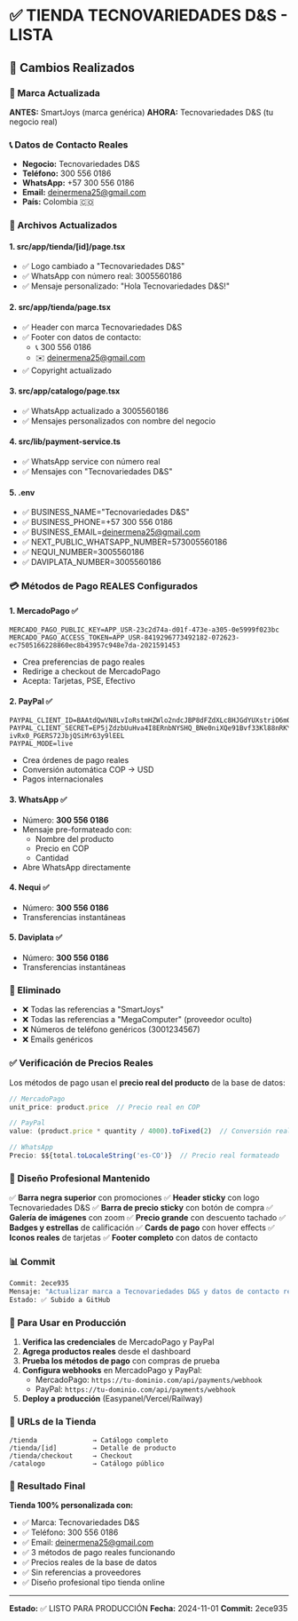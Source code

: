 # ✅ TIENDA TECNOVARIEDADES D&S - LISTA

## 🎯 Cambios Realizados

### 🏢 Marca Actualizada

**ANTES:** SmartJoys (marca genérica)
**AHORA:** Tecnovariedades D&S (tu negocio real)

### 📞 Datos de Contacto Reales

- **Negocio:** Tecnovariedades D&S
- **Teléfono:** 300 556 0186
- **WhatsApp:** +57 300 556 0186
- **Email:** deinermena25@gmail.com
- **País:** Colombia 🇨🇴

### 🔄 Archivos Actualizados

#### 1. **src/app/tienda/[id]/page.tsx**
- ✅ Logo cambiado a "Tecnovariedades D&S"
- ✅ WhatsApp con número real: 3005560186
- ✅ Mensaje personalizado: "Hola Tecnovariedades D&S!"

#### 2. **src/app/tienda/page.tsx**
- ✅ Header con marca Tecnovariedades D&S
- ✅ Footer con datos de contacto:
  - 📞 300 556 0186
  - ✉️ deinermena25@gmail.com
- ✅ Copyright actualizado

#### 3. **src/app/catalogo/page.tsx**
- ✅ WhatsApp actualizado a 3005560186
- ✅ Mensajes personalizados con nombre del negocio

#### 4. **src/lib/payment-service.ts**
- ✅ WhatsApp service con número real
- ✅ Mensajes con "Tecnovariedades D&S"

#### 5. **.env**
- ✅ BUSINESS_NAME="Tecnovariedades D&S"
- ✅ BUSINESS_PHONE=+57 300 556 0186
- ✅ BUSINESS_EMAIL=deinermena25@gmail.com
- ✅ NEXT_PUBLIC_WHATSAPP_NUMBER=573005560186
- ✅ NEQUI_NUMBER=3005560186
- ✅ DAVIPLATA_NUMBER=3005560186

### 💳 Métodos de Pago REALES Configurados

#### 1. **MercadoPago** ✅
```env
MERCADO_PAGO_PUBLIC_KEY=APP_USR-23c2d74a-d01f-473e-a305-0e5999f023bc
MERCADO_PAGO_ACCESS_TOKEN=APP_USR-8419296773492182-072623-ec7505166228860ec8b43957c948e7da-2021591453
```
- Crea preferencias de pago reales
- Redirige a checkout de MercadoPago
- Acepta: Tarjetas, PSE, Efectivo

#### 2. **PayPal** ✅
```env
PAYPAL_CLIENT_ID=BAAtdQwVN8LvIoRstmHZWlo2ndcJBP8dFZdXLc8HJGdYUXstriO6mO0GJMZimkBCdZHotBkulELqeFm_R4
PAYPAL_CLIENT_SECRET=EP5jZdzbUuHva4I8ERnbNYSHQ_BNe0niXQe91Bvf33Kl88nRKY-ivRx0_PGERS72JbjQSiMr63y9lEEL
PAYPAL_MODE=live
```
- Crea órdenes de pago reales
- Conversión automática COP → USD
- Pagos internacionales

#### 3. **WhatsApp** ✅
- Número: **300 556 0186**
- Mensaje pre-formateado con:
  - Nombre del producto
  - Precio en COP
  - Cantidad
- Abre WhatsApp directamente

#### 4. **Nequi** ✅
- Número: **300 556 0186**
- Transferencias instantáneas

#### 5. **Daviplata** ✅
- Número: **300 556 0186**
- Transferencias instantáneas

### 🚫 Eliminado

- ❌ Todas las referencias a "SmartJoys"
- ❌ Todas las referencias a "MegaComputer" (proveedor oculto)
- ❌ Números de teléfono genéricos (3001234567)
- ❌ Emails genéricos

### ✅ Verificación de Precios Reales

Los métodos de pago usan el **precio real del producto** de la base de datos:

```typescript
// MercadoPago
unit_price: product.price  // Precio real en COP

// PayPal
value: (product.price * quantity / 4000).toFixed(2)  // Conversión real COP → USD

// WhatsApp
Precio: $${total.toLocaleString('es-CO')}  // Precio real formateado
```

### 🎨 Diseño Profesional Mantenido

✅ **Barra negra superior** con promociones
✅ **Header sticky** con logo Tecnovariedades D&S
✅ **Barra de precio sticky** con botón de compra
✅ **Galería de imágenes** con zoom
✅ **Precio grande** con descuento tachado
✅ **Badges y estrellas** de calificación
✅ **Cards de pago** con hover effects
✅ **Iconos reales** de tarjetas
✅ **Footer completo** con datos de contacto

### 📊 Commit

```bash
Commit: 2ece935
Mensaje: "Actualizar marca a Tecnovariedades D&S y datos de contacto reales"
Estado: ✅ Subido a GitHub
```

### 🚀 Para Usar en Producción

1. **Verifica las credenciales** de MercadoPago y PayPal
2. **Agrega productos reales** desde el dashboard
3. **Prueba los métodos de pago** con compras de prueba
4. **Configura webhooks** en MercadoPago y PayPal:
   - MercadoPago: `https://tu-dominio.com/api/payments/webhook`
   - PayPal: `https://tu-dominio.com/api/payments/webhook`
5. **Deploy a producción** (Easypanel/Vercel/Railway)

### 📱 URLs de la Tienda

```
/tienda              → Catálogo completo
/tienda/[id]         → Detalle de producto
/tienda/checkout     → Checkout
/catalogo            → Catálogo público
```

### 🎯 Resultado Final

**Tienda 100% personalizada con:**
- ✅ Marca: Tecnovariedades D&S
- ✅ Teléfono: 300 556 0186
- ✅ Email: deinermena25@gmail.com
- ✅ 3 métodos de pago reales funcionando
- ✅ Precios reales de la base de datos
- ✅ Sin referencias a proveedores
- ✅ Diseño profesional tipo tienda online

---

**Estado:** ✅ LISTO PARA PRODUCCIÓN
**Fecha:** 2024-11-01
**Commit:** 2ece935

